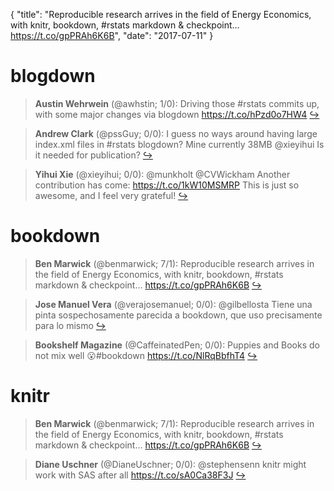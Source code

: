 {
  "title": "Reproducible research arrives in the field of Energy Economics, with knitr, bookdown, #rstats markdown &amp; checkpoint… https://t.co/gpPRAh6K6B",
  "date": "2017-07-11"
}

# blogdown

> **Austin Wehrwein** (@awhstin; 1/0): Driving those #rstats commits up, with some major changes via blogdown https://t.co/hPzd0o7HW4  [&#8618;](https://twitter.com/xieyihui/status/884845978641207296)

<!-- -->


> **Andrew Clark** (@pssGuy; 0/0): I guess no ways around having large  index.xml files in #rstats blogdown? Mine currently 38MB @xieyihui Is it needed for publication?  [&#8618;](https://twitter.com/xieyihui/status/884914253198573569)

<!-- -->


> **Yihui Xie** (@xieyihui; 0/0): @munkholt @CVWickham Another contribution has come: https://t.co/1kW10MSMRP This is just so awesome, and I feel very grateful!  [&#8618;](https://twitter.com/xieyihui/status/884855459290783746)

<!-- -->


# bookdown

> **Ben Marwick** (@benmarwick; 7/1): Reproducible research arrives in the field of Energy Economics, with knitr, bookdown, #rstats markdown &amp; checkpoint… https://t.co/gpPRAh6K6B  [&#8618;](https://twitter.com/xieyihui/status/884705869665120257)

<!-- -->


> **Jose Manuel Vera** (@verajosemanuel; 0/0): @gilbellosta Tiene una pinta sospechosamente parecida a bookdown, que uso precisamente para lo mismo  [&#8618;](https://twitter.com/xieyihui/status/884808196434649088)

<!-- -->


> **Bookshelf Magazine** (@CaffeinatedPen; 0/0): Puppies and Books do not mix well 😮#bookdown https://t.co/NlRqBbfhT4  [&#8618;](https://twitter.com/xieyihui/status/884800847523176449)

<!-- -->


# knitr

> **Ben Marwick** (@benmarwick; 7/1): Reproducible research arrives in the field of Energy Economics, with knitr, bookdown, #rstats markdown &amp; checkpoint… https://t.co/gpPRAh6K6B  [&#8618;](https://twitter.com/xieyihui/status/884705869665120257)

<!-- -->


> **Diane Uschner** (@DianeUschner; 0/0): @stephensenn knitr might work with SAS after all https://t.co/sA0Ca38F3J  [&#8618;](https://twitter.com/xieyihui/status/884711264496308224)

<!-- -->


